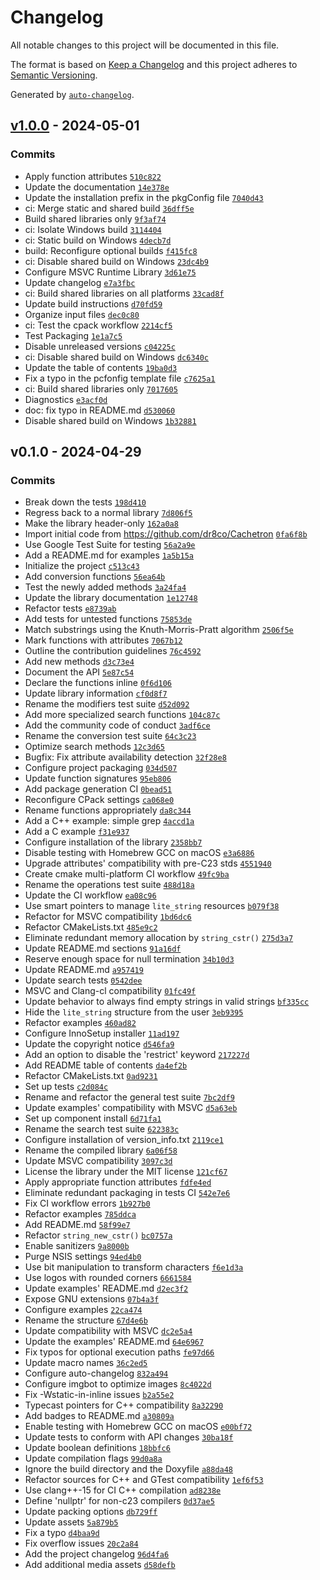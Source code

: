 # Changelog

All notable changes to this project will be documented in this file.

The format is based on [Keep a Changelog](https://keepachangelog.com/en/1.0.0/)
and this project adheres to [Semantic Versioning](https://semver.org/spec/v2.0.0.html).

Generated by [`auto-changelog`](https://github.com/CookPete/auto-changelog).

## [v1.0.0](https://github.com/dr8co/LiteString/compare/v0.1.0...v1.0.0) - 2024-05-01

### Commits

- Apply function attributes [`510c822`](https://github.com/dr8co/LiteString/commit/510c82208eb7ce833265dac1875707b47531decc)
- Update the documentation [`14e378e`](https://github.com/dr8co/LiteString/commit/14e378e22e3bf1a8296ae6e7b144029c0c21734a)
- Update the installation prefix in the pkgConfig file [`7040d43`](https://github.com/dr8co/LiteString/commit/7040d437118804458f42fa50cef4bc01426b91b1)
- ci: Merge static and shared build [`36dff5e`](https://github.com/dr8co/LiteString/commit/36dff5eef59e230925136ebb55f04e114fd91ee9)
- Build shared libraries only [`9f3af74`](https://github.com/dr8co/LiteString/commit/9f3af743b0a830a8ff8b4694fe13e954122ae9fc)
- ci: Isolate Windows build [`3114404`](https://github.com/dr8co/LiteString/commit/3114404f46e29e9ba6f9382b1cb84189048e0492)
- ci: Static build on Windows [`4decb7d`](https://github.com/dr8co/LiteString/commit/4decb7ded878147c2f7ed30670975d5ee08a3173)
- build: Reconfigure optional builds [`f415fc8`](https://github.com/dr8co/LiteString/commit/f415fc84ae7eb9866dedfce16fc13cdaae0c1ff9)
- ci: Disable shared build on Windows [`23dc4b9`](https://github.com/dr8co/LiteString/commit/23dc4b90c3d683f36d988294efa270bad76c9c30)
- Configure MSVC Runtime Library [`3d61e75`](https://github.com/dr8co/LiteString/commit/3d61e75d77db1bf4f1af1509df6a8c9c017c9b6a)
- Update changelog [`e7a3fbc`](https://github.com/dr8co/LiteString/commit/e7a3fbc26d1fb26ad21f2be03641d7ba8483d774)
- ci: Build shared libraries on all platforms [`33cad8f`](https://github.com/dr8co/LiteString/commit/33cad8f8387de65369f2a5b7e362b4729d589eb0)
- Update build instructions [`d70fd59`](https://github.com/dr8co/LiteString/commit/d70fd59b21f1506b995d20f0744e6fd48661e0a5)
- Organize input files [`dec0c80`](https://github.com/dr8co/LiteString/commit/dec0c80eb37dc14565a1a5d6949848a21610e1bb)
- ci: Test the cpack workflow [`2214cf5`](https://github.com/dr8co/LiteString/commit/2214cf5931ccfe648f79e169a68d8af71130b6c1)
- Test Packaging [`1e1a7c5`](https://github.com/dr8co/LiteString/commit/1e1a7c5212b86df158a7b3d4ca46161533e4df53)
- Disable unreleased versions [`c04225c`](https://github.com/dr8co/LiteString/commit/c04225cff5b20f2d4184ef6d3539398edd913b33)
- ci: Disable shared build on Windows [`dc6340c`](https://github.com/dr8co/LiteString/commit/dc6340c57f793f7bd6bcf7421cdd4b178dfa8497)
- Update the table of contents [`19ba0d3`](https://github.com/dr8co/LiteString/commit/19ba0d383f25001e7ef70fb41896abe79ebb7aa2)
- Fix a typo in the pcfonfig template file [`c7625a1`](https://github.com/dr8co/LiteString/commit/c7625a1aca84ff429cd4b4e16413d57393923281)
- ci: Build shared libraries only [`7017605`](https://github.com/dr8co/LiteString/commit/701760534cd1d8e179b58f34e2e0600da8bf369a)
- Diagnostics [`e3acf0d`](https://github.com/dr8co/LiteString/commit/e3acf0db808b2da37132a4865624f81606370b29)
- doc: fix typo in README.md [`d530060`](https://github.com/dr8co/LiteString/commit/d530060047cb40d4be2f2b21f3041e6d0b0c7301)
- Disable shared build on Windows [`1b32881`](https://github.com/dr8co/LiteString/commit/1b32881fbe2624b05942a15cefe691adc4ba178b)

## v0.1.0 - 2024-04-29

### Commits

- Break down the tests [`198d410`](https://github.com/dr8co/LiteString/commit/198d410313bf348eb3a6bdf2d02d1fef0f3f5c57)
- Regress back to a normal library [`7d806f5`](https://github.com/dr8co/LiteString/commit/7d806f554e3bc290716f06540480c7478c5c4316)
- Make the library header-only [`162a0a8`](https://github.com/dr8co/LiteString/commit/162a0a8ae231ff9b94ab6c87a820af583f54e780)
- Import initial code from https://github.com/dr8co/Cachetron [`0fa6f8b`](https://github.com/dr8co/LiteString/commit/0fa6f8b4e3501da0d309d05b6a95b5d9e8400c10)
- Use Google Test Suite for testing [`56a2a9e`](https://github.com/dr8co/LiteString/commit/56a2a9efa34410a80aa790c871ec4550665d196d)
- Add a README.md for examples [`1a5b15a`](https://github.com/dr8co/LiteString/commit/1a5b15af2d21ff5d6e93ea5007429c4c909505fe)
- Initialize the project [`c513c43`](https://github.com/dr8co/LiteString/commit/c513c43000ca4aaebd56ce4e83bdc96da26d3be1)
- Add conversion functions [`56ea64b`](https://github.com/dr8co/LiteString/commit/56ea64b01b4a3dfc4f89c4612ecb40f081577241)
- Test the newly added methods [`3a24fa4`](https://github.com/dr8co/LiteString/commit/3a24fa4e5bca1b0b4220f577ff37856a560fb1cd)
- Update the library documentation [`1e12748`](https://github.com/dr8co/LiteString/commit/1e127480ba21547b4ea85c52396fedb3d9e60be0)
- Refactor tests [`e8739ab`](https://github.com/dr8co/LiteString/commit/e8739abf268d7bb27b0eff06231322142bd09cdd)
- Add tests for untested functions [`75853de`](https://github.com/dr8co/LiteString/commit/75853de13a04263667ee385ac24f6922e6a9927d)
- Match substrings using the Knuth-Morris-Pratt algorithm [`2506f5e`](https://github.com/dr8co/LiteString/commit/2506f5e1facfd46c6452fb2b300019c64b45c03b)
- Mark functions with attributes [`7067b12`](https://github.com/dr8co/LiteString/commit/7067b1233c6dc9e3853ee910893607e472d74442)
- Outline the contribution guidelines [`76c4592`](https://github.com/dr8co/LiteString/commit/76c45927896862792926458906aad37b5444c5e3)
- Add new methods [`d3c73e4`](https://github.com/dr8co/LiteString/commit/d3c73e4931a664cef10c3ec55ec76c0967698e56)
- Document the API [`5e87c54`](https://github.com/dr8co/LiteString/commit/5e87c5416c39abbc7d45d6ef9cda97987930fbc5)
- Declare the functions inline [`0f6d106`](https://github.com/dr8co/LiteString/commit/0f6d106cc6c9cbc392aceab7344ee2f309e49665)
- Update library information [`cf0d8f7`](https://github.com/dr8co/LiteString/commit/cf0d8f70e3f35163e30e3726edc2c4356e890bb5)
- Rename the modifiers test suite [`d52d092`](https://github.com/dr8co/LiteString/commit/d52d0929e7413c493df9073945d121dd25a6b93b)
- Add more specialized search functions [`104c87c`](https://github.com/dr8co/LiteString/commit/104c87c07fdddfdeaa758948720a55f5fa34af67)
- Add the community code of conduct [`3adf6ce`](https://github.com/dr8co/LiteString/commit/3adf6ce502d1a1723e485bbbb907de518685ab26)
- Rename the conversion test suite [`64c3c23`](https://github.com/dr8co/LiteString/commit/64c3c23c9c7cef6479138cd646bd3eb2304c1566)
- Optimize search methods [`12c3d65`](https://github.com/dr8co/LiteString/commit/12c3d65a207f4f2ccada4949530f11f1750654fe)
- Bugfix: Fix attribute availability detection [`32f28e8`](https://github.com/dr8co/LiteString/commit/32f28e83c1d01e4a68fa88e40b373049e26d8dee)
- Configure project packaging [`034d507`](https://github.com/dr8co/LiteString/commit/034d5076ba5a79c40fd307b72ea332a5cf770430)
- Update function signatures [`95eb806`](https://github.com/dr8co/LiteString/commit/95eb80697d8d866858ee651e31da3fd62df3d5ae)
- Add package generation CI [`0bead51`](https://github.com/dr8co/LiteString/commit/0bead5142b1ac8ef21d71fbfbe69f36a8499ff82)
- Reconfigure CPack settings [`ca068e0`](https://github.com/dr8co/LiteString/commit/ca068e0a9132b2f85094f0ab0fd6c8ed4deadb72)
- Rename functions appropriately [`da8c344`](https://github.com/dr8co/LiteString/commit/da8c3444968ccb4cb7e84e2d49d28263ebb65c12)
- Add a C++ example: simple grep [`4accd1a`](https://github.com/dr8co/LiteString/commit/4accd1ababcdc489d38bf54f0139fafdbb715532)
- Add a C example [`f31e937`](https://github.com/dr8co/LiteString/commit/f31e93700368f82cf22dfe4b00edcfbc448d60e4)
- Configure installation of the library [`2358bb7`](https://github.com/dr8co/LiteString/commit/2358bb711ac08fe7fe64c4eec9597b30f3219a2c)
- Disable testing with Homebrew GCC on macOS [`e3a6886`](https://github.com/dr8co/LiteString/commit/e3a688626420f58948d5e23d83836e66a050f8dd)
- Upgrade attributes' compatibility with pre-C23 stds [`4551940`](https://github.com/dr8co/LiteString/commit/455194069c98edec59801c8274becb978b868258)
- Create cmake multi-platform CI workflow [`49fc9ba`](https://github.com/dr8co/LiteString/commit/49fc9ba9a9fd06a67fe47f6251a24516c4cbf769)
- Rename the operations test suite [`488d18a`](https://github.com/dr8co/LiteString/commit/488d18a477672bad89472494e79e974ae11aea3c)
- Update the CI workflow [`ea08c96`](https://github.com/dr8co/LiteString/commit/ea08c96b388065fb0a1c6e25a8b341eae7ff1c4e)
- Use smart pointers to manage `lite_string` resources [`b079f38`](https://github.com/dr8co/LiteString/commit/b079f383fe98bf83e8f3a9ae5e1bcb417a64b3dc)
- Refactor for MSVC compatibility [`1bd6dc6`](https://github.com/dr8co/LiteString/commit/1bd6dc6497b9d06cd5dd046d4eb46a82c02eecb4)
- Refactor CMakeLists.txt [`485e9c2`](https://github.com/dr8co/LiteString/commit/485e9c202286227bc00dc5b02dd6c12697b4f79f)
- Eliminate redundant memory allocation by `string_cstr()` [`275d3a7`](https://github.com/dr8co/LiteString/commit/275d3a7ea3f8015f79f1242b10bf0ff52eaff1d0)
- Update README.md sections [`91a16df`](https://github.com/dr8co/LiteString/commit/91a16df8b7d2d9af6361c8086b854eaf8dbbd75c)
- Reserve enough space for null termination [`34b10d3`](https://github.com/dr8co/LiteString/commit/34b10d3d33b2fb071ad17145b0e5be3489edf32e)
- Update README.md [`a957419`](https://github.com/dr8co/LiteString/commit/a9574199230c51430b6be8da0be937a554fc5f9f)
- Update search tests [`0542dee`](https://github.com/dr8co/LiteString/commit/0542dee8a89ee59c20d2d3c21de8a463ca5befbf)
- MSVC and Clang-cl compatibility [`01fc49f`](https://github.com/dr8co/LiteString/commit/01fc49fb9305a144f7b778ad9ed7b0ac9cacffe0)
- Update behavior to always find empty strings in valid strings [`bf335cc`](https://github.com/dr8co/LiteString/commit/bf335cce3e53dad7796393ece8980ad8958fab63)
- Hide the `lite_string` structure from the user [`3eb9395`](https://github.com/dr8co/LiteString/commit/3eb9395fffc40630417c17c4882ec570663abdf0)
- Refactor examples [`460ad82`](https://github.com/dr8co/LiteString/commit/460ad826429ef166b6103c646a4a12a44d3a6f21)
- Configure InnoSetup installer [`11ad197`](https://github.com/dr8co/LiteString/commit/11ad197ff68a49e0008af7e4a219861191c064e5)
- Update the copyright notice [`d546fa9`](https://github.com/dr8co/LiteString/commit/d546fa96b7c1035562a90f30b4f2f13e211c9494)
- Add an option to disable the 'restrict' keyword [`217227d`](https://github.com/dr8co/LiteString/commit/217227d92d7027c66f56c70a82b8a3127361f9ab)
- Add README table of contents [`da4ef2b`](https://github.com/dr8co/LiteString/commit/da4ef2b7315351100a0ab517b3852e58bc4d2f71)
- Refactor CMakeLists.txt [`0ad9231`](https://github.com/dr8co/LiteString/commit/0ad92311b6c9e45c158fafdd8a45f208d5d48bbf)
- Set up tests [`c2d084c`](https://github.com/dr8co/LiteString/commit/c2d084c42f1ae429c9426f22724a8497c1bd4ec7)
- Rename and refactor the general test suite [`7bc2df9`](https://github.com/dr8co/LiteString/commit/7bc2df9570d5575d33a93b819acc7e52d2ef0e2a)
- Update examples' compatibility with MSVC [`d5a63eb`](https://github.com/dr8co/LiteString/commit/d5a63ebbf762fa0ae6893ca2e2219f2bf34d23d9)
- Set up component install [`6d71fa1`](https://github.com/dr8co/LiteString/commit/6d71fa1e9dfe9105198aef784d360e8f58c83fa5)
- Rename the search test suite [`622383c`](https://github.com/dr8co/LiteString/commit/622383c792135b304e72d38c9bc4a3f0ade27c0b)
- Configure installation of version_info.txt [`2119ce1`](https://github.com/dr8co/LiteString/commit/2119ce1e7eb1e0673da59d89c5d9bdb2866beb07)
- Rename the compiled library [`6a06f58`](https://github.com/dr8co/LiteString/commit/6a06f589be4a244cff5dba66ea9a9baf552a7605)
- Update MSVC compatibility [`3097c3d`](https://github.com/dr8co/LiteString/commit/3097c3dc2640709f41f7d86a70fe7bd93ba9b0e7)
- License the library under the MIT license [`121cf67`](https://github.com/dr8co/LiteString/commit/121cf67497ebef014d220980c911e964b0eb062c)
- Apply appropriate function attributes [`fdfe4ed`](https://github.com/dr8co/LiteString/commit/fdfe4ed0d96cf5c0947402974d9babe570aa1c2d)
- Eliminate redundant packaging in tests CI [`542e7e6`](https://github.com/dr8co/LiteString/commit/542e7e626e75d30a8cd354a8e47ab85579a45db2)
- Fix CI workflow errors [`1b927b0`](https://github.com/dr8co/LiteString/commit/1b927b0cf22f65590b4f1ec5a14894b0706cb25a)
- Refactor examples [`785ddca`](https://github.com/dr8co/LiteString/commit/785ddca1055c5303e55afb28e40b8a260c38b542)
- Add README.md [`58f99e7`](https://github.com/dr8co/LiteString/commit/58f99e72b6fc0e3d286a35eabab83c439114f01e)
- Refactor `string_new_cstr()` [`bc0757a`](https://github.com/dr8co/LiteString/commit/bc0757ac52d70d6abae0f4c82cb0833271b81cfd)
- Enable sanitizers [`9a8000b`](https://github.com/dr8co/LiteString/commit/9a8000b9940fb94efdc31d5d1c7e00da9ceb369d)
- Purge NSIS settings [`94ed4b0`](https://github.com/dr8co/LiteString/commit/94ed4b094fe4f07979464bae74a18fc60f361093)
- Use bit manipulation to transform characters [`f6e1d3a`](https://github.com/dr8co/LiteString/commit/f6e1d3a1bd32228befe22f44c49e7cc7c3095e58)
- Use logos with rounded corners [`6661584`](https://github.com/dr8co/LiteString/commit/66615844930d380609083ada9827412e7863b8ba)
- Update examples' README.md [`d2ec3f2`](https://github.com/dr8co/LiteString/commit/d2ec3f256ae8e76db8074a16a1eb5f81ae7af5a8)
- Expose GNU extensions [`07b4a3f`](https://github.com/dr8co/LiteString/commit/07b4a3ffb576127a9cce296fe0c1396687cd3449)
- Configure examples [`22ca474`](https://github.com/dr8co/LiteString/commit/22ca4745e95304785369e486036d415311989ae3)
- Rename the structure [`67d4e6b`](https://github.com/dr8co/LiteString/commit/67d4e6b8e33e2946ba10097764a3bbb269badd6d)
- Update compatibility with MSVC [`dc2e5a4`](https://github.com/dr8co/LiteString/commit/dc2e5a403517fe975b3959653c7aa94e7c40bee7)
- Update the examples' README.md [`64e6967`](https://github.com/dr8co/LiteString/commit/64e69673e5685a18dbe37f533e82311421f6987b)
- Fix typos for optional execution paths [`fe97d66`](https://github.com/dr8co/LiteString/commit/fe97d66df68c1341292d8c8dc4d2fe6e2b621b01)
- Update macro names [`36c2ed5`](https://github.com/dr8co/LiteString/commit/36c2ed564220c8d8efba348e173ca5ff7e728e9e)
- Configure auto-changelog [`832a494`](https://github.com/dr8co/LiteString/commit/832a49455bd321522d53078646bab1c37b08ab9b)
- Configure imgbot to optimize images [`8c4022d`](https://github.com/dr8co/LiteString/commit/8c4022d2219d360a60b2bb65312403b259ab82fd)
- Fix -Wstatic-in-inline issues [`b2a55e2`](https://github.com/dr8co/LiteString/commit/b2a55e2596214e91b52cca3725a6a588fe9326dc)
- Typecast pointers for C++ compatibility [`8a32290`](https://github.com/dr8co/LiteString/commit/8a322908e7ee171af4e8c7b81cf023c72e69a74f)
- Add badges to README.md [`a30809a`](https://github.com/dr8co/LiteString/commit/a30809a6c250cbd07e29b487b836c4ef05f90ae8)
- Enable testing with Homebrew GCC on macOS [`e00bf72`](https://github.com/dr8co/LiteString/commit/e00bf728c1a1e2241d0c34b58ea61a488afde1b1)
- Update tests to conform with API changes [`30ba18f`](https://github.com/dr8co/LiteString/commit/30ba18fd1c40c64fcd2b1ece21e281894a2b4fb3)
- Update boolean definitions [`18bbfc6`](https://github.com/dr8co/LiteString/commit/18bbfc6a7fe7f68763192462bab7c719877b1d3d)
- Update compilation flags [`99d0a8a`](https://github.com/dr8co/LiteString/commit/99d0a8ad007e0bc7b9b5eee083e0f50911dc2aa6)
- Ignore the build directory and the Doxyfile [`a88da48`](https://github.com/dr8co/LiteString/commit/a88da487372bec97fd77064afcdcd99f8a57f6bc)
- Refactor sources for C++ and GTest compatibility [`1ef6f53`](https://github.com/dr8co/LiteString/commit/1ef6f5399f2c0e3e43c6651670c007026ac79dd2)
- Use clang++-15 for CI C++ compilation [`ad8238e`](https://github.com/dr8co/LiteString/commit/ad8238e71c090798d1c5588828f250a371723581)
- Define 'nullptr' for non-c23 compilers [`0d37ae5`](https://github.com/dr8co/LiteString/commit/0d37ae5167cd0a45ebda35cd98b230ab8697d653)
- Update packing options [`db729ff`](https://github.com/dr8co/LiteString/commit/db729ff7aef2304a14830cbb7aefc1b3556240c7)
- Update assets [`5a879b5`](https://github.com/dr8co/LiteString/commit/5a879b5ff71c8aaeffdcb34ca3a75e09a97b6ace)
- Fix a typo [`d4baa9d`](https://github.com/dr8co/LiteString/commit/d4baa9d9a689a68fabaf346c922f3b833671194e)
- Fix overflow issues [`20c2a84`](https://github.com/dr8co/LiteString/commit/20c2a848d164c2226cd22b6530f99a28eff07d60)
- Add the project changelog [`96d4fa6`](https://github.com/dr8co/LiteString/commit/96d4fa67ca3613fd21661a39aa936e94239ced75)
- Add additional media assets [`d58defb`](https://github.com/dr8co/LiteString/commit/d58defb5e56bae8d5b7c8bff59c0a3237b129753)
